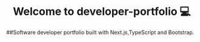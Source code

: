 <h1 align="center">Welcome to developer-portfolio 💻</h1>

##Software developer portfolio built with Next.js,TypeScript and Bootstrap.
